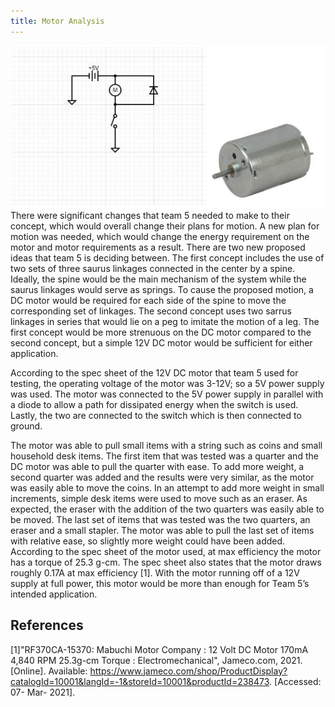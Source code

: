 ```yaml
---
title: Motor Analysis
---
```


![](motor.PNG)
There were significant changes that team 5 needed to make to their concept, which would overall change their plans for motion. A new plan for motion was needed, which would change the energy requirement on the motor and motor requirements as a result. There are two new proposed ideas that team 5 is deciding between. The first concept includes the use of two sets of three saurus linkages connected in the center by a spine. Ideally, the spine would be the main mechanism of the system while the saurus linkages would serve as springs. To cause the proposed motion, a DC motor would be required for each side of the spine to move the corresponding set of linkages. The second concept uses two sarrus linkages in series that would lie on a peg to imitate the motion of a leg. The first concept would be more strenuous on the DC motor compared to the second concept, but a simple 12V DC motor would be sufficient for either application.

According to the spec sheet of the 12V DC motor that team 5 used for testing, the operating voltage of the motor was 3-12V; so a 5V power supply was used. The motor was connected to the 5V power supply in parallel with a diode to allow a path for dissipated energy when the switch is used. Lastly, the two are connected to the switch which is then connected to ground.

The motor was able to pull small items with a string such as coins and small household desk items. The first item that was tested was a quarter and the DC motor was able to pull the quarter with ease. To add more weight, a second quarter was added and the results were very similar, as the motor was easily able to move the coins. In an attempt to add more weight in small increments, simple desk items were used to move such as an eraser. As expected, the eraser with the addition of the two quarters was easily able to be moved. The last set of items that was tested was the two quarters, an eraser and a small stapler. The motor was able to pull the last set of items with relative ease, so slightly more weight could have been added. According to the spec sheet of the motor used, at max efficiency the motor has a torque of 25.3 g-cm. The spec sheet also states that the motor draws roughly 0.17A at max efficiency [1]. With the motor running off of a 12V supply at full power, this motor would be more than enough for Team 5’s intended application.

## References
[1]"RF370CA-15370: Mabuchi Motor Company : 12 Volt DC Motor 170mA 4,840 RPM 25.3g-cm Torque : Electromechanical", Jameco.com, 2021. [Online]. Available: https://www.jameco.com/shop/ProductDisplay?catalogId=10001&langId=-1&storeId=10001&productId=238473. [Accessed: 07- Mar- 2021].
